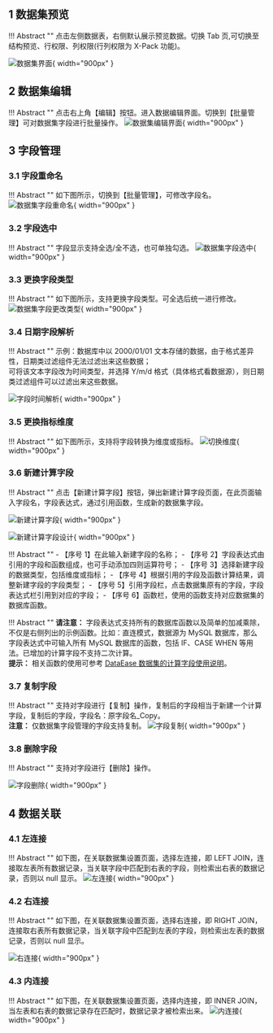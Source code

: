 ## 1 数据集预览!!! Abstract ""    点击左侧数据表，右侧默认展示预览数据。切换 Tab 页,可切换至结构预览、行权限、列权限(行列权限为 X-Pack 功能)。![数据集界面](../../img/dataset_configuration/数据集界面.png){ width="900px" }  ## 2 数据集编辑!!! Abstract ""    点击右上角【编辑】按钮。进入数据编辑界面。切换到【批量管理】可对数据集字段进行批量操作。![数据集编辑界面](../../img/dataset_configuration/数据集编辑界面.png){ width="900px" }## 3 字段管理### 3.1 字段重命名!!! Abstract ""    如下图所示，切换到【批量管理】，可修改字段名。![数据集字段重命名](../../img/dataset_configuration/数据集字段重命名.png){ width="900px" }### 3.2 字段选中!!! Abstract ""    字段显示支持全选/全不选，也可单独勾选。![数据集字段选中](../../img/dataset_configuration/数据集字段选中.png){ width="900px" }### 3.3 更换字段类型!!! Abstract ""    如下图所示，支持更换字段类型。可全选后统一进行修改。![数据集字段更改类型](../../img/dataset_configuration/数据集字段更改类型.png){ width="900px" }### 3.4 日期字段解析!!! Abstract ""    示例：数据库中以 2000/01/01 文本存储的数据，由于格式差异性，日期类过滤组件无法过滤出来这些数据；      可将该文本字段改为时间类型，并选择 Y/m/d 格式（具体格式看数据源），则日期类过滤组件可以过滤出来这些数据。  ![字段时间解析](../../img/dataset_configuration/字段时间解析.png){ width="900px" }### 3.5 更换指标维度!!! Abstract ""    如下图所示，支持将字段转换为维度或指标。![切换维度](../../img/dataset_configuration/切换维度.png){ width="900px" }### 3.6 新建计算字段!!! Abstract ""    点击【新建计算字段】按钮，弹出新建计算字段页面，在此页面输入字段名，字段表达式，通过引用函数，生成新的数据集字段。![新建计算字段](../../img/dataset_configuration/新建计算字段.png){ width="900px" }![新建计算字段设计](../../img/dataset_configuration/新建计算字段设计.png){ width="900px" } !!! Abstract ""    - 【序号 1】在此输入新建字段的名称；    - 【序号 2】字段表达式由引用的字段和函数组成，也可手动添加四则运算符号；    - 【序号 3】选择新建字段的数据类型，包括维度或指标；    - 【序号 4】根据引用的字段及函数计算结果，调整新建字段的字段类型；    - 【序号 5】引用字段栏，点击数据集原有的字段，字段表达式栏引用到对应的字段；    - 【序号 6】函数栏，使用的函数支持对应数据集的数据库函数。!!! Abstract ""    **请注意：** 字段表达式支持所有的数据库函数以及简单的加减乘除，不仅是右侧列出的示例函数。比如：直连模式，数据源为 MySQL 数据库，那么字段表达式中可输入所有 MySQL 数据库的函数，包括 IF、CASE WHEN 等用法。已增加的计算字段不支持二次计算。      **提示：** 相关函数的使用可参考 [DataEase 数据集的计算字段使用说明](https://kb.fit2cloud.com/?p=47)。### 3.7 复制字段!!! Abstract ""    支持对字段进行【复制】操作，复制后的字段相当于新建一个计算字段，复制后的字段，字段名：原字段名_Copy。      **注意：** 仅数据集字段管理的字段支持复制。![字段复制](../../img/dataset_configuration/字段复制.png){ width="900px" }### 3.8 删除字段!!! Abstract ""    支持对字段进行【删除】操作。  ![字段删除](../../img/dataset_configuration/字段删除.png){ width="900px" }## 4 数据关联### 4.1 左连接!!! Abstract ""    如下图，在关联数据集设置页面，选择左连接，即 LEFT JOIN，连接取左表所有数据记录，当关联字段中匹配到右表的字段，则检索出右表的数据记录，否则以 null 显示。 ![左连接](../../img/dataset_configuration/左连接.png){ width="900px" }### 4.2 右连接!!! Abstract ""    如下图，在关联数据集设置页面，选择右连接，即 RIGHT JOIN，连接取右表所有数据记录，当关联字段中匹配到左表的字段，则检索出左表的数据记录，否则以 null 显示。![右连接](../../img/dataset_configuration/右连接.png){ width="900px" } ### 4.3 内连接!!! Abstract ""    如下图，在关联数据集设置页面，选择内连接，即 INNER JOIN，当左表和右表的数据记录存在匹配时，数据记录才被检索出来。![内连接](../../img/dataset_configuration/内连接.png){ width="900px" }